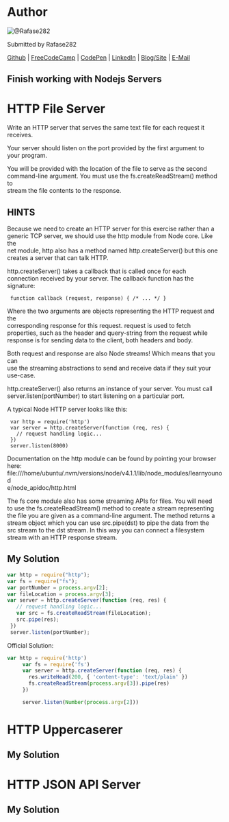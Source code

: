 # Author
![@Rafase282](https://avatars0.githubusercontent.com/Rafase282?&s=128)

Submitted by Rafase282

[Github](https://github.com/Rafase282) | [FreeCodeCamp](http://www.freecodecamp.com/rafase282) | [CodePen](http://codepen.io/Rafase282/) | [LinkedIn](https://www.linkedin.com/in/rafase282) | [Blog/Site](https://rafase282.wordpress.com/) | [E-Mail](mailto:rafase282@gmail.com)

## Finish working with Nodejs Servers
# HTTP File Server
Write an HTTP server that serves the same text file for each request it<br>  receives.  

  Your server should listen on the port provided by the first argument to<br>  your program.  

  You will be provided with the location of the file to serve as the second<br>  command-line argument. You must use the fs.createReadStream() method to<br>  stream the file contents to the response.  

## HINTS
  Because we need to create an HTTP server for this exercise rather than a<br>  generic TCP server, we should use the http module from Node core. Like the<br>  net module, http also has a method named http.createServer() but this one<br>  creates a server that can talk HTTP.  

  http.createServer() takes a callback that is called once for each<br>  connection received by your server. The callback function has the<br>  signature:  

```
 function callback (request, response) { /* ... */ }
```

  Where the two arguments are objects representing the HTTP request and the<br>  corresponding response for this request. request is used to fetch<br>  properties, such as the header and query-string from the request while<br>  response is for sending data to the client, both headers and body.  

  Both request and response are also Node streams! Which means that you can<br>  use the streaming abstractions to send and receive data if they suit your<br>  use-case.  

  http.createServer() also returns an instance of your server. You must call<br>  server.listen(portNumber) to start listening on a particular port.  

  A typical Node HTTP server looks like this:  

```
 var http = require('http')  
 var server = http.createServer(function (req, res) {  
   // request handling logic...  
 })  
 server.listen(8000)
```

  Documentation on the http module can be found by pointing your browser<br>  here:<br>  file:///home/ubuntu/.nvm/versions/node/v4.1.1/lib/node_modules/learnyounod<br>  e/node_apidoc/http.html  

  The fs core module also has some streaming APIs for files. You will need<br>  to use the fs.createReadStream() method to create a stream representing<br>  the file you are given as a command-line argument. The method returns a<br>  stream object which you can use src.pipe(dst) to pipe the data from the<br>  src stream to the dst stream. In this way you can connect a filesystem<br>  stream with an HTTP response stream.  

## My Solution

```js
var http = require("http");
var fs = require("fs");
var portNumber = process.argv[2];
var fileLocation = process.argv[3];
var server = http.createServer(function (req, res) {  
   // request handling logic...  
   var src = fs.createReadStream(fileLocation);
   src.pipe(res);
 })  
 server.listen(portNumber);
```

 Official Solution:

```js
var http = require('http')  
     var fs = require('fs')  
     var server = http.createServer(function (req, res) {  
       res.writeHead(200, { 'content-type': 'text/plain' })  
       fs.createReadStream(process.argv[3]).pipe(res)  
     })  

     server.listen(Number(process.argv[2]))
```

# HTTP Uppercaserer
## My Solution
# HTTP JSON API Server
## My Solution
